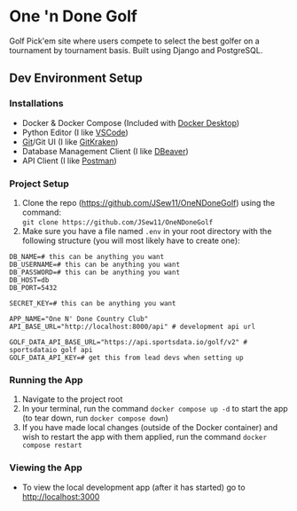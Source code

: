 # One 'n Done Golf
Golf Pick'em site where users compete to select the best golfer on a tournament by tournament basis. Built using Django and PostgreSQL.

## Dev Environment Setup

### Installations
* Docker & Docker Compose (Included with [Docker Desktop](https://www.docker.com/products/docker-desktop/))
* Python Editor (I like [VSCode](https://code.visualstudio.com/download))
* [Git](https://git-scm.com/downloads)/Git UI (I like [GitKraken](https://www.gitkraken.com/))
* Database Management Client (I like [DBeaver](https://dbeaver.io/))
* API Client (I like [Postman](https://www.postman.com/downloads/))

### Project Setup
1. Clone the repo (https://github.com/JSew11/OneNDoneGolf) using the command:  
    `git clone https://github.com/JSew11/OneNDoneGolf`
1. Make sure you have a file named `.env` in your root directory with the following structure (you will most likely have to create one):  
```
DB_NAME=# this can be anything you want
DB_USERNAME=# this can be anything you want
DB_PASSWORD=# this can be anything you want
DB_HOST=db
DB_PORT=5432

SECRET_KEY=# this can be anything you want

APP_NAME="One N' Done Country Club"
API_BASE_URL="http://localhost:8000/api" # development api url

GOLF_DATA_API_BASE_URL="https://api.sportsdata.io/golf/v2" # sportsdataio golf api
GOLF_DATA_API_KEY=# get this from lead devs when setting up
```

### Running the App
1. Navigate to the project root
1. In your terminal, run the command `docker compose up -d` to start the app (to tear down, run `docker compose down`)  
1. If you have made local changes (outside of the Docker container) and wish to restart the app with them applied, run the command `docker compose restart`

### Viewing the App
* To view the local development app (after it has started) go to [http://localhost:3000](http://localhost:3000)